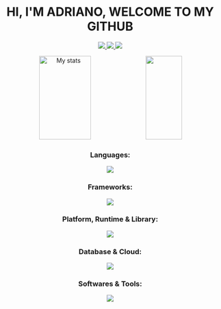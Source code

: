 <h1 align="center"> HI, I'M ADRIANO, WELCOME TO MY GITHUB </h1>
<div align="center"> 
  <p align="center">
    <a href="mailto:adrianno.aguedes@gmail.com">
      <img src="https://skillicons.dev/icons?i=gmail" />
    </a>
    <a href="https://www.instagram.com/adriano.aguedes/">
      <img src="https://skillicons.dev/icons?i=instagram" />
    </a>
    <a href="https://www.linkedin.com/in/adriano-guedes/">
      <img src="https://skillicons.dev/icons?i=linkedin" />
    </a>
  </p>
</div>
<div align="center">  
  <img width="49%" height="195px" src="https://github-readme-stats.vercel.app/api?username=Adriano-Guedes&show_icons=true&count_private=true&include_all_commits=true&hide_border=true&title_color=38B6FF&icon_color=38B6FF&text_color=c9d1d9&bg_color=0d1117" alt="My stats" /> 
  <img width="41%" height="195px" src="https://github-readme-stats.vercel.app/api/top-langs/?username=Adriano-Guedes&layout=compact&hide_border=true&title_color=00bfbf&text_color=00bfbf&bg_color=0d1117" />
</div>
<div align="center">
<h3> Languages: </h3> 
<p align="center">
  <a href="">
    <img src="https://skillicons.dev/icons?i=cs,c,java,js,php,py" />
  </a>
</p>

<h3> Frameworks: </h3>           
<p align="center">
  <a href="">
    <img src="https://skillicons.dev/icons?i=angular,electron,laravel" />
  </a>
</p>

<h3> Platform, Runtime & Library: </h3>
<p align="center">
  <a href="">
    <img src="https://skillicons.dev/icons?i=dotnet,nodejs,react" />
  </a>
</p>

<h3> Database & Cloud: </h3> 
<p align="center">
  <a href="">
    <img src="https://skillicons.dev/icons?i=azure,mysql,sqlite" />
  </a>
</p>
  
<h3> Softwares & Tools: </h3> 
<p align="center">
  <a href="">
    <img src="https://skillicons.dev/icons?i=bootstrap,css,discord,docker,git,html,linux,notion,postman" />
  </a>
</p>
